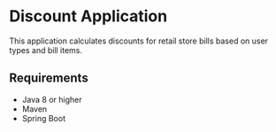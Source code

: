 # Discount Application

This application calculates discounts for retail store bills based on user types and bill items.

## Requirements

- Java 8 or higher
- Maven
- Spring Boot
